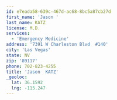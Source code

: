 ```yaml
---
id: e7eada58-639c-467d-ac68-8bc5a87cb27d
first_name: 'Jason '
last_name: KATZ
license: M.D.
services:
  - 'Emergency Medicine'
address: '7391 W Charleston Blvd  #140'
city: 'Las Vegas'
state: NV
zip: '89117'
phone: 702-823-4255
title: 'Jason  KATZ'
_geoloc:
  lat: 36.1592
  lng: -115.247
---
```

